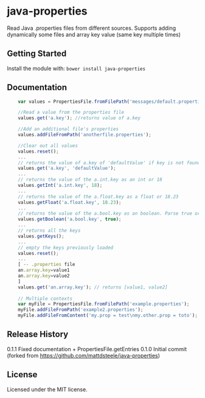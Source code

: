 # java-properties

Read Java .properties files from different sources. Supports adding dynamically some files and array key value (same key multiple times)

## Getting Started
Install the module with: `bower install java-properties`

## Documentation
```javascript
    var values = PropertiesFile.fromFilePath('messages/default.properties');

    //Read a value from the properties file
    values.get('a.key'); //returns value of a.key

    //Add an additional file's properties
    values.addFileFromPath('anotherfile.properties');

    //Clear out all values
    values.reset();
    ...
    // returns the value of a.key of 'defaultValue' if key is not found
    values.get('a.key', 'defaultValue');
    ...
    // returns the value of the a.int.key as an int or 18
    values.getInt('a.int.key', 18);
    ...
    // returns the value of the a.float.key as a float or 18.23
    values.getFloat('a.float.key', 18.23);
    ...
    // returns the value of the a.bool.key as an boolean. Parse true or false with any case or 0 or 1
    values.getBoolean('a.bool.key', true);
    ...
    // returns all the keys
    values.getKeys();
    ...
    // empty the keys previously loaded
    values.reset();
    ...
    [ -- .properties file
    an.array.key=value1
    an.array.key=value2
    ]
    values.get('an.array.key'); // returns [value1, value2]
    
    // Multiple contexts
    var myFile = PropertiesFile.fromFilePath('example.properties');
    myFile.addFileFromPath('example2.properties');
    myFile.addFileFromContent('my.prop = test\nmy.other.prop = toto');
```

## Release History
0.1.1 Fixed documentation + PropertiesFile.getEntries
0.1.0 Initial commit (forked from https://github.com/mattdsteele/java-properties)

## License
Licensed under the MIT license.
